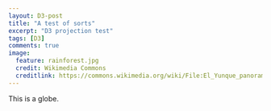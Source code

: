 ```yaml
---
layout: D3-post
title: "A test of sorts"
excerpt: "D3 projection test"
tags: [D3]
comments: true
image:
  feature: rainforest.jpg
  credit: Wikimedia Commons
  creditlink: https://commons.wikimedia.org/wiki/File:El_Yunque_panorama.jpg
---
```


<script src="//klevan.github.io/d3scripts/numRecords.js"></script>
<script src="//klevan.github.io/d3scripts/speciesRichness.js"></script>
<script src="//klevan.github.io/d3scripts/genusRichness.js"></script>
<script src="//klevan.github.io/d3scripts/subfamilyRichness.js"></script>
<script src="//d3js.org/d3.v3.min.js"></script>
<script src="//d3js.org/topojson.v1.min.js"></script>
<script>

var width = 960,
    height = 600;

var radius = height / 2 - 5,
    scale = radius,
    velocity = .02;

var projection = d3.geo.orthographic()
    .translate([width / 2, height / 2])
    .scale(scale)
    .clipAngle(90);

var canvas = d3.select("body").append("canvas")
    .attr("width", width)
    .attr("height", height);

var context = canvas.node().getContext("2d");

var path = d3.geo.path()
    .projection(projection)
    .context(context);

d3.json("//klevan.github.io/d3scripts/world-110m.json", function(error, world) {
  if (error) throw error;

  var land = topojson.feature(world, world.objects.land);

  d3.timer(function(elapsed) {
    context.clearRect(0, 0, width, height);

    projection.rotate([velocity * elapsed, 0]);
    context.beginPath();
    path(land);
    context.fill();

    context.beginPath();
    context.arc(width / 2, height / 2, radius, 0, 2 * Math.PI, true);
    context.lineWidth = 2.5;
    context.stroke();
  });
});

var ants = svg.append("g");
ants.selectAll("path")
  .data(numRecords.features)
  .enter()
  .append("path")
  .attr("fill", "#900")
  .attr("stroke", "#999")
  .attr("d", path);

d3.select(self.frameElement).style("height", height + "px");

</script>

This is a globe.